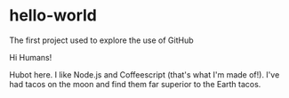 # hello-world
The first project used to explore the use of GitHub

Hi Humans!

Hubot here. I like Node.js and Coffeescript (that's what I'm made of!).
I've had tacos on the moon and find them far superior to the Earth tacos.
